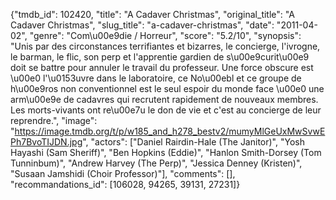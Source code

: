 {"tmdb_id": 102420, "title": "A Cadaver Christmas", "original_title": "A Cadaver Christmas", "slug_title": "a-cadaver-christmas", "date": "2011-04-02", "genre": "Com\u00e9die / Horreur", "score": "5.2/10", "synopsis": "Unis par des circonstances terrifiantes et bizarres, le concierge, l'ivrogne, le barman, le flic, son perp et l'apprentie gardien de s\u00e9curit\u00e9 doit se battre pour annuler le travail du professeur. Une force obscure est \u00e0 l'\u0153uvre dans le laboratoire, ce No\u00ebl et ce groupe de h\u00e9ros non conventionnel est le seul espoir du monde face \u00e0 une arm\u00e9e de cadavres qui recrutent rapidement de nouveaux membres. Les morts-vivants ont re\u00e7u le don de vie et c'est au concierge de leur reprendre.", "image": "https://image.tmdb.org/t/p/w185_and_h278_bestv2/mumyMlGeUxMwSvwEPh7BvoTIJDN.jpg", "actors": ["Daniel Rairdin-Hale (The Janitor)", "Yosh Hayashi (Sam Sheriff)", "Ben Hopkins (Eddie)", "Hanlon Smith-Dorsey (Tom Tunninbum)", "Andrew Harvey (The Perp)", "Jessica Denney (Kristen)", "Susaan Jamshidi (Choir Professor)"], "comments": [], "recommandations_id": [106028, 94265, 39131, 27231]}